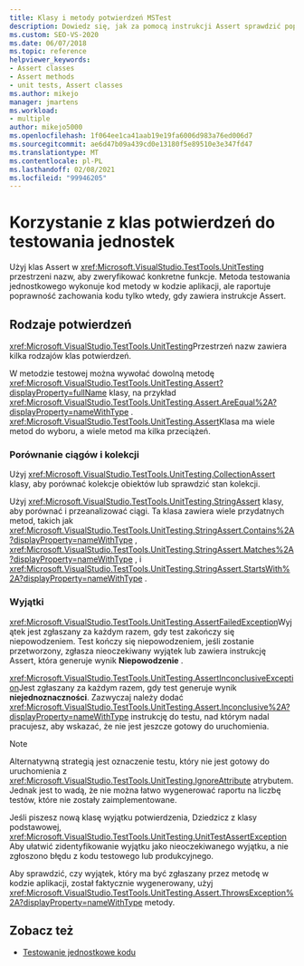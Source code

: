 ```yaml
---
title: Klasy i metody potwierdzeń MSTest
description: Dowiedz się, jak za pomocą instrukcji Assert sprawdzić poprawność działania kodu podczas testu jednostkowego kodu aplikacji.
ms.custom: SEO-VS-2020
ms.date: 06/07/2018
ms.topic: reference
helpviewer_keywords:
- Assert classes
- Assert methods
- unit tests, Assert classes
ms.author: mikejo
manager: jmartens
ms.workload:
- multiple
author: mikejo5000
ms.openlocfilehash: 1f064ee1ca41aab19e19fa6006d983a76ed006d7
ms.sourcegitcommit: ae6d47b09a439cd0e13180f5e89510e3e347fd47
ms.translationtype: MT
ms.contentlocale: pl-PL
ms.lasthandoff: 02/08/2021
ms.locfileid: "99946205"
---
```

# <a name="use-assert-classes-for-unit-testing"></a>Korzystanie z klas potwierdzeń do testowania jednostek

Użyj klas Assert w <xref:Microsoft.VisualStudio.TestTools.UnitTesting> przestrzeni nazw, aby zweryfikować konkretne funkcje. Metoda testowania jednostkowego wykonuje kod metody w kodzie aplikacji, ale raportuje poprawność zachowania kodu tylko wtedy, gdy zawiera instrukcje Assert.

## <a name="kinds-of-asserts"></a>Rodzaje potwierdzeń

<xref:Microsoft.VisualStudio.TestTools.UnitTesting>Przestrzeń nazw zawiera kilka rodzajów klas potwierdzeń.

W metodzie testowej można wywołać dowolną metodę <xref:Microsoft.VisualStudio.TestTools.UnitTesting.Assert?displayProperty=fullName> klasy, na przykład <xref:Microsoft.VisualStudio.TestTools.UnitTesting.Assert.AreEqual%2A?displayProperty=nameWithType> . <xref:Microsoft.VisualStudio.TestTools.UnitTesting.Assert>Klasa ma wiele metod do wyboru, a wiele metod ma kilka przeciążeń.

### <a name="compare-strings-and-collections"></a>Porównanie ciągów i kolekcji

Użyj <xref:Microsoft.VisualStudio.TestTools.UnitTesting.CollectionAssert> klasy, aby porównać kolekcje obiektów lub sprawdzić stan kolekcji.

Użyj <xref:Microsoft.VisualStudio.TestTools.UnitTesting.StringAssert> klasy, aby porównać i przeanalizować ciągi. Ta klasa zawiera wiele przydatnych metod, takich jak <xref:Microsoft.VisualStudio.TestTools.UnitTesting.StringAssert.Contains%2A?displayProperty=nameWithType> , <xref:Microsoft.VisualStudio.TestTools.UnitTesting.StringAssert.Matches%2A?displayProperty=nameWithType> , i <xref:Microsoft.VisualStudio.TestTools.UnitTesting.StringAssert.StartsWith%2A?displayProperty=nameWithType> .

### <a name="exceptions"></a>Wyjątki

<xref:Microsoft.VisualStudio.TestTools.UnitTesting.AssertFailedException>Wyjątek jest zgłaszany za każdym razem, gdy test zakończy się niepowodzeniem. Test kończy się niepowodzeniem, jeśli zostanie przetworzony, zgłasza nieoczekiwany wyjątek lub zawiera instrukcję Assert, która generuje wynik **Niepowodzenie** .

<xref:Microsoft.VisualStudio.TestTools.UnitTesting.AssertInconclusiveException>Jest zgłaszany za każdym razem, gdy test generuje wynik **niejednoznaczności**. Zazwyczaj należy dodać <xref:Microsoft.VisualStudio.TestTools.UnitTesting.Assert.Inconclusive%2A?displayProperty=nameWithType> instrukcję do testu, nad którym nadal pracujesz, aby wskazać, że nie jest jeszcze gotowy do uruchomienia.

> [!NOTE]
> Alternatywną strategią jest oznaczenie testu, który nie jest gotowy do uruchomienia z <xref:Microsoft.VisualStudio.TestTools.UnitTesting.IgnoreAttribute> atrybutem. Jednak jest to wadą, że nie można łatwo wygenerować raportu na liczbę testów, które nie zostały zaimplementowane.

Jeśli piszesz nową klasę wyjątku potwierdzenia, Dziedzicz z klasy podstawowej, <xref:Microsoft.VisualStudio.TestTools.UnitTesting.UnitTestAssertException> Aby ułatwić zidentyfikowanie wyjątku jako nieoczekiwanego wyjątku, a nie zgłoszono błędu z kodu testowego lub produkcyjnego.

Aby sprawdzić, czy wyjątek, który ma być zgłaszany przez metodę w kodzie aplikacji, został faktycznie wygenerowany, użyj <xref:Microsoft.VisualStudio.TestTools.UnitTesting.Assert.ThrowsException%2A?displayProperty=nameWithType> metody.

## <a name="see-also"></a>Zobacz też

- [Testowanie jednostkowe kodu](../test/unit-test-your-code.md)
